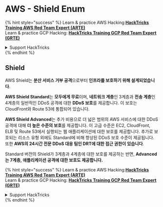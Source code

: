 # AWS - Shield Enum

{% hint style="success" %}
Learn & practice AWS Hacking:<img src="../../../../.gitbook/assets/image (1) (1) (1) (1).png" alt="" data-size="line">[**HackTricks Training AWS Red Team Expert (ARTE)**](https://training.hacktricks.xyz/courses/arte)<img src="../../../../.gitbook/assets/image (1) (1) (1) (1).png" alt="" data-size="line">\
Learn & practice GCP Hacking: <img src="../../../../.gitbook/assets/image (2) (1).png" alt="" data-size="line">[**HackTricks Training GCP Red Team Expert (GRTE)**<img src="../../../../.gitbook/assets/image (2) (1).png" alt="" data-size="line">](https://training.hacktricks.xyz/courses/grte)

<details>

<summary>Support HackTricks</summary>

* Check the [**subscription plans**](https://github.com/sponsors/carlospolop)!
* **Join the** 💬 [**Discord group**](https://discord.gg/hRep4RUj7f) or the [**telegram group**](https://t.me/peass) or **follow** us on **Twitter** 🐦 [**@hacktricks\_live**](https://twitter.com/hacktricks_live)**.**
* **Share hacking tricks by submitting PRs to the** [**HackTricks**](https://github.com/carlospolop/hacktricks) and [**HackTricks Cloud**](https://github.com/carlospolop/hacktricks-cloud) github repos.

</details>
{% endhint %}

## Shield

AWS Shield는 **분산 서비스 거부 공격**으로부터 **인프라를 보호하기 위해 설계되었습니다**.

**AWS Shield Standard**는 **모두에게 무료**이며, **네트워크 계층**인 3계층과 **전송 계층**인 4계층의 일반적인 DDoS 공격에 대한 **DDoS 보호**를 제공합니다. 이 보호는 CloudFront와 Route 53에 통합되어 있습니다.

**AWS Shield Advanced**는 추가 비용으로 더 넓은 범위의 AWS 서비스에 대한 DDoS 공격에 대해 **더 높은 수준의 보호**를 제공합니다. 이 고급 수준은 EC2, CloudFront, ELB 및 Route 53에서 실행되는 웹 애플리케이션에 대한 보호를 제공합니다. 추가로 보호되는 리소스 유형 외에도 Standard에 비해 향상된 DDoS 보호 수준이 제공됩니다. 또한 **AWS의 24시간 전문 DDoS 대응 팀인 DRT에 대한 접근 권한이 있습니다**.

Standard 버전의 Shield가 3계층과 4계층에 대한 보호를 제공하는 반면, **Advanced는 7계층, 애플리케이션 공격에 대한 보호도 제공합니다.**

{% hint style="success" %}
Learn & practice AWS Hacking:<img src="../../../../.gitbook/assets/image (1) (1) (1) (1).png" alt="" data-size="line">[**HackTricks Training AWS Red Team Expert (ARTE)**](https://training.hacktricks.xyz/courses/arte)<img src="../../../../.gitbook/assets/image (1) (1) (1) (1).png" alt="" data-size="line">\
Learn & practice GCP Hacking: <img src="../../../../.gitbook/assets/image (2) (1).png" alt="" data-size="line">[**HackTricks Training GCP Red Team Expert (GRTE)**<img src="../../../../.gitbook/assets/image (2) (1).png" alt="" data-size="line">](https://training.hacktricks.xyz/courses/grte)

<details>

<summary>Support HackTricks</summary>

* Check the [**subscription plans**](https://github.com/sponsors/carlospolop)!
* **Join the** 💬 [**Discord group**](https://discord.gg/hRep4RUj7f) or the [**telegram group**](https://t.me/peass) or **follow** us on **Twitter** 🐦 [**@hacktricks\_live**](https://twitter.com/hacktricks_live)**.**
* **Share hacking tricks by submitting PRs to the** [**HackTricks**](https://github.com/carlospolop/hacktricks) and [**HackTricks Cloud**](https://github.com/carlospolop/hacktricks-cloud) github repos.

</details>
{% endhint %}
